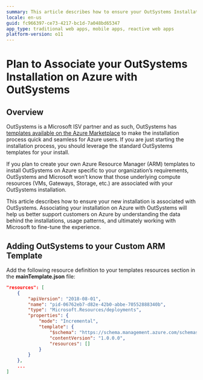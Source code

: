 ```yaml
---
summary: This article describes how to ensure your OutSystems Installation on Azure using custom Azure Resource Manager (ARM) templates is associated with OutSystems.
locale: en-us
guid: fc966397-ce73-4217-bc1d-7a048bd65347
app_type: traditional web apps, mobile apps, reactive web apps
platform-version: o11
---
```


# Plan to Associate your OutSystems Installation on Azure with OutSystems

## Overview

OutSystems is a Microsoft ISV partner and as such, OutSystems has [templates available on the Azure Marketplace](https://azuremarketplace.microsoft.com/en-ca/marketplace/apps?search=outsystems&page=1) to make the installation process quick and seamless for Azure users. If you are just starting the installation process, you should leverage the standard OutSystems templates for your install.

If you plan to create your own Azure Resource Manager (ARM) templates to install OutSystems on Azure specific to your organization’s requirements, OutSystems and Microsoft won’t know that those underlying compute resources (VMs, Gateways, Storage, etc.) are associated with your OutSystems installation.

This article describes how to ensure your new installation is associated with OutSystems. Associating your installation on Azure with OutSystems will help us better support customers on Azure by understanding the data behind the installations, usage patterns, and ultimately working with Microsoft to fine-tune the experience.

## Adding OutSystems to your Custom ARM Template

Add the following resource definition to your templates resources section in the **mainTemplate.json** file:

```json
"resources": [
    {
        "apiVersion": "2018-08-01",
        "name": "pid-06762eb7-d82e-42b0-abbe-70552888340b",
        "type": "Microsoft.Resources/deployments",
        "properties": {
            "mode": "Incremental",
            "template": {
                "$schema": "https://schema.management.azure.com/schemas/2015-01-01/deploymentTemplate.json#",
                "contentVersion": "1.0.0.0",
                "resources": []
            }
        }
    },
    ...
]
```
